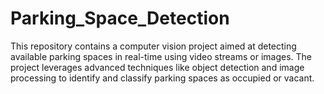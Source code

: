 # Parking_Space_Detection
This repository contains a computer vision project aimed at detecting available parking spaces in real-time using video streams or images. The project leverages advanced techniques like object detection and image processing to identify and classify parking spaces as occupied or vacant.
